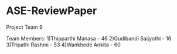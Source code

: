 # ASE-ReviewPaper

Project Team 9

Team Members:
    1)Thipparthi Manasa - 46
    2)Gudibandi Saijyothi - 16
    3)Tripathi Rashmi - 53
    4)Wankhede Ankita - 60
